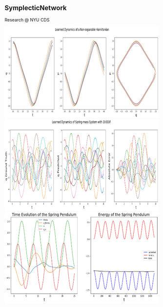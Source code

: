 ## SymplecticNetwork
Research @ NYU CDS

<img src="images/non-sep-hamiltonian.png" width = 1000 height = 300 />
<img src="images/mass_spring_system.png" width = 1000 height = 300 />
<img src="images/spring_pendulum.png" width = 1000 height = 300 />

